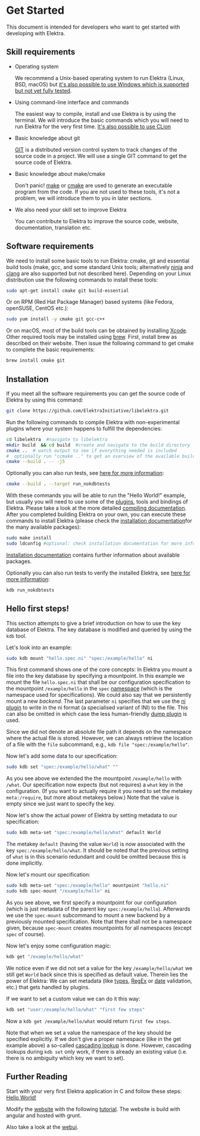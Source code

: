 # Get Started

This document is intended for developers who want to get started with developing with Elektra.

## Skill requirements

- Operating system

  We recommend a Unix-based operating system to run Elektra (Linux, BSD, macOS) but [it's also possible to use Windows which is supported but not yet fully tested](https://www.libelektra.org/tutorials/contributing-with-visual-studio-windows).

- Using command-line interface and commands

  The easiest way to compile, install and use Elektra is by using the terminal. We will introduce the basic commands which you will need to run Elektra for the very first time. [It's also possible to use CLion](https://www.libelektra.org/tutorials/contributing-with-clion)

- Basic knowledge about git

  [GIT](https://git-scm.com/) is a distributed version control system to track changes of the source code in a project. We will use a single GIT command to get
  the source code of Elektra.

- Basic knowledge about make/cmake

  Don't panic! [make](https://www.gnu.org/software/make/) or [cmake](https://cmake.org/) are used to generate an executable program from the code.
  If you are not used to these tools, it's not a problem, we will introduce them to you in later sections.

- We also need your skill set to improve Elektra

  You can contribute to Elektra to improve the source code, website, documentation, translation etc.

## Software requirements

We need to install some basic tools to run Elektra: cmake, git and essential build tools (make, gcc, and some standard Unix tools;
alternatively [ninja](https://ninja-build.org/) and [clang](https://clang.llvm.org/index.html) are also supported but not described here).
Depending on your Linux distribution use the following commands to install these tools:

```sh
sudo apt-get install cmake git build-essential
```

Or on RPM (Red Hat Package Manager) based systems (like Fedora, openSUSE, CentOS etc.):

```sh
sudo yum install -y cmake git gcc-c++
```

Or on macOS, most of the build tools can be obtained by installing [Xcode](https://developer.apple.com/xcode/). Other required tools may be installed using [brew](https://brew.sh/).
First, install brew as described on their website. Then issue the following command to get cmake to complete the basic requirements:

```sh
brew install cmake git
```

## Installation

If you meet all the software requirements you can get the source code of Elektra by using this command:

```sh
git clone https://github.com/ElektraInitiative/libelektra.git
```

Run the following commands to compile Elektra with non-experimental plugins where your system happens to fulfill the dependencies:

```sh
cd libelektra  #navigate to libelektra
mkdir build  && cd build  #create and navigate to the build directory
cmake ..  # watch output to see if everything needed is included
#  optionally run "ccmake .." to get an overview of the available build settings (needs cmake-curses-gui)
cmake --build . -- -j5
```

Optionally you can also run tests, see [here for more information](/doc/TESTING.md):

```sh
cmake --build . --target run_nokdbtests
```

With these commands you will be able to run the "Hello World!" example, but usually you will need to use some of the [plugins](/src/plugins/README.md), tools and bindings of Elektra.
Please take a look at the more detailed [compiling documentation](/doc/COMPILE.md). After you completed building Elektra on your own, you can execute these commands to install Elektra
(please check the [installation documentation](/doc/INSTALL.md)for the many available packages):

```sh
sudo make install
sudo ldconfig #optional: check installation documentation for more information
```

[Installation documentation](/doc/INSTALL.md) contains further information about available packages.

Optionally you can also run tests to verify the installed Elektra, see [here for more information](/doc/TESTING.md):

```sh
kdb run_nokdbtests
```

## Hello first steps!

This section attempts to give a brief introduction on how to use the key database of Elektra. The key database is modified and queried by using the `kdb` tool.

Let's look into an example:

```sh
sudo kdb mount "hello.spec.ni" "spec:/example/hello" ni
```

This first command shows one of the core concepts: In Elektra you mount a file into the key database by specifying a mountpoint.
In this example we mount the file `hello.spec.ni` that shall be our configuration specification to the mountpoint `/example/hello`
in the `spec` [namespace](/doc/tutorials/namespaces.md) (which is the namespace used for specifications).
We could also say that we persistently mount a new _backend_. The last parameter `ni` specifies that we use the [ni plugin](/src/plugins/ni/README.md)
to write in the ni format (a specialised variant of INI) to the file. This can also be omitted in which case the less human-friendly [dump plugin](/src/plugins/dump/) is used.

Since we did not denote an absolute file path it depends on the namespace where the actual file is stored.
However, we can always retrieve the location of a file with the `file` subcommand, e.g., `kdb file "spec:/example/hello"`.

Now let's add some data to our specification:

```sh
sudo kdb set "spec:/example/hello/what" ""
```

As you see above we extended the the mountpoint `/example/hello` with `/what`. Our specification now expects (but not requires) a `what` key in the configuration. (If you want to actually require it you need to set the metakey `meta:/require`, but more about metakeys below.)
Note that the value is empty since we just want to specify the key.

Now let's show the actual power of Elektra by setting metadata to our specification:

```sh
sudo kdb meta-set "spec:/example/hello/what" default World
```

The metakey `default` (having the value `World`) is now associated with the key `spec:/example/hello/what`.
It should be noted that the previous setting of `what` is in this scenario redundant and could be omitted because this is done implicitly.

Now let's mount our specification:

```sh
sudo kdb meta-set "spec:/example/hello" mountpoint "hello.ni"
sudo kdb spec-mount "/example/hello" ni
```

As you see above, we first specify a mountpoint for our configuration (which is just metadata of the parent key `spec:/example/hello`).
Afterwards we use the `spec-mount` subcommand to mount a new backend by a previously mounted specification. Note that there shall not be a namespace given, because `spec-mount` creates mountpoints for all namespaces (except `spec` of course).

Now let's enjoy some configuration magic:

```sh
kdb get "/example/hello/what"
```

We notice even if we did not set a value for the key `/example/hello/what` we still get `World` back since this is specified as default value.
Therein lies the power of Elektra: We can set metadata (like [types](/src/plugins/type/README.md), [RegEx](/src/plugins/validation/README.md) or [date](/src/plugins/date/README.md) validation, etc.) that gets handled by plugins.

If we want to set a custom value we can do it this way:

```sh
kdb set "user:/example/hello/what" "first few steps"
```

Now a `kdb get /example/hello/what` would return `first few steps`.

Note that when we set a value the namespace of the key should be specified explicitly.
If we don't give a proper namespace (like in the get example above) a so-called [cascading lookup](/doc/tutorials/cascading.md) is done.
However, cascading lookups during `kdb set` only work, if there is already an existing value (i.e. there is no ambiguity which key we want to set).

## Further Reading

Start with your very first Elektra application in C and follow these steps:
[Hello World!](/doc/tutorials/hello-elektra.md)

Modify the [website](https://www.libelektra.org/home) with the following [tutorial](/src/tools/website/). The website is build with angular and hosted with grunt.

Also take a look at the [webui](/src/tools/webui/).
